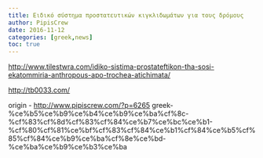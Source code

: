 ```yaml
---
title: Ειδικό σύστημα προστατευτικών κιγκλιδωμάτων για τους δρόμους
author: PipisCrew
date: 2016-11-12
categories: [greek,news]
toc: true
---
```


http://www.tilestwra.com/idiko-sistima-prostateftikon-tha-sosi-ekatommiria-anthropous-apo-trochea-atichimata/

http://tb0033.com/

origin - http://www.pipiscrew.com/?p=6265 greek-%ce%b5%ce%b9%ce%b4%ce%b9%ce%ba%cf%8c-%cf%83%cf%8d%cf%83%cf%84%ce%b7%ce%bc%ce%b1-%cf%80%cf%81%ce%bf%cf%83%cf%84%ce%b1%cf%84%ce%b5%cf%85%cf%84%ce%b9%ce%ba%cf%8e%ce%bd-%ce%ba%ce%b9%ce%b3%ce%ba